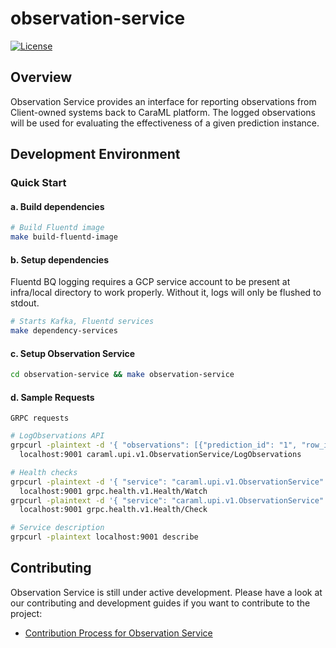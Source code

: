 # observation-service

[![License](https://img.shields.io/badge/License-Apache%202.0-blue)](https://github.com/caraml-dev/observation-service/blob/master/LICENSE)

## Overview

Observation Service provides an interface for reporting observations from Client-owned systems back to CaraML platform. The logged observations will be used for evaluating the effectiveness of a given prediction instance.

## Development Environment

### Quick Start

#### a. Build dependencies
```bash
# Build Fluentd image
make build-fluentd-image
```

#### b. Setup dependencies

Fluentd BQ logging requires a GCP service account to be present at infra/local directory to work properly. Without it, logs will only be flushed to stdout.

```bash
# Starts Kafka, Fluentd services
make dependency-services
```

#### c. Setup Observation Service
```bash
cd observation-service && make observation-service
```

#### d. Sample Requests

`GRPC requests`
```bash
# LogObservations API
grpcurl -plaintext -d '{ "observations": [{"prediction_id": "1", "row_id": "1", "target_name": "accepted", "observation_values": [], "observation_context": []}] }' \
  localhost:9001 caraml.upi.v1.ObservationService/LogObservations

# Health checks
grpcurl -plaintext -d '{ "service": "caraml.upi.v1.ObservationService" }' \
  localhost:9001 grpc.health.v1.Health/Watch
grpcurl -plaintext -d '{ "service": "caraml.upi.v1.ObservationService" }' \
  localhost:9001 grpc.health.v1.Health/Check

# Service description
grpcurl -plaintext localhost:9001 describe
```

## Contributing

Observation Service is still under active development. Please have a look at our contributing and development guides if you want to contribute to the project:

- [Contribution Process for Observation Service](https://github.com/caraml-dev/observation-service/blob/main/CONTRIBUTING.md)
